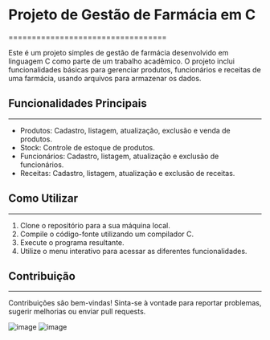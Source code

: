 # Projeto de Gestão de Farmácia em C
==================================

Este é um projeto simples de gestão de farmácia desenvolvido em linguagem C como parte de um trabalho acadêmico. O projeto inclui funcionalidades básicas para gerenciar produtos, funcionários e receitas de uma farmácia, usando arquivos para armazenar os dados.

## Funcionalidades Principais
--------------------------

-   Produtos: Cadastro, listagem, atualização, exclusão e venda de produtos.
-   Stock: Controle de estoque de produtos.
-   Funcionários: Cadastro, listagem, atualização e exclusão de funcionários.
-   Receitas: Cadastro, listagem, atualização e exclusão de receitas.

## Como Utilizar
-------------

1.  Clone o repositório para a sua máquina local.
2.  Compile o código-fonte utilizando um compilador C.
3.  Execute o programa resultante.
4.  Utilize o menu interativo para acessar as diferentes funcionalidades.

## Contribuição
------------

Contribuições são bem-vindas! Sinta-se à vontade para reportar problemas, sugerir melhorias ou enviar pull requests.

![image](https://github.com/FaculdadeLicenciatura/ProjetoFarmacia/assets/50460047/1056ffca-59b8-465a-8525-60bb6c13da9c)
![image](https://github.com/FaculdadeLicenciatura/ProjetoFarmacia/assets/50460047/570d770f-9771-47bf-aa5f-329fd01d4b88)

